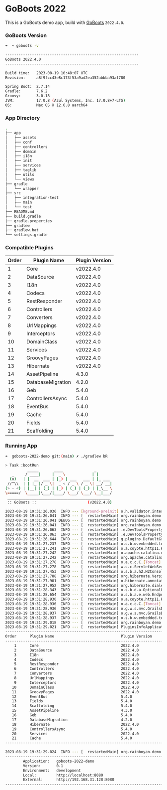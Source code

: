 # GoBoots 2022

This is a GoBoots demo app, build with [GoBoots](https://github.com/rainboyan/GoBoots) `2022.4.0`.

### GoBoots Version

```bash
➜  ~ goboots -v

------------------------------------------------------------
GoBoots 2022.4.0
------------------------------------------------------------

Build time:   2023-08-19 10:48:07 UTC
Revision:     a8f9fcc43e8c173f53a9ad2ea352abbba93af780

Spring Boot:  2.7.14
Gradle:       7.6.2
Groovy:       3.0.18
JVM:          17.0.8 (Azul Systems, Inc. 17.0.8+7-LTS)
OS:           Mac OS X 12.6.8 aarch64
```

### App Directory

```bash
.
├── app
│   ├── assets
│   ├── conf
│   ├── controllers
│   ├── domain
│   ├── i18n
│   ├── init
│   ├── services
│   ├── taglib
│   ├── utils
│   └── views
├── gradle
│   └── wrapper
├── src
│   ├── integration-test
│   ├── main
│   └── test
├── README.md
├── build.gradle
├── gradle.properties
├── gradlew
├── gradlew.bat
└── settings.gradle
```

### Compatible Plugins

| Order   |   Plugin Name        |  Plugin Version               |
|---------|----------------------|-------------------------------|
|    1    |  Core                |  v2022.4.0                    |
|    2    |  DataSource          |  v2022.4.0                    |
|    3    |  I18n                |  v2022.4.0                    |
|    4    |  Codecs              |  v2022.4.0                    |
|    5    |  RestResponder       |  v2022.4.0                    |
|    6    |  Controllers         |  v2022.4.0                    |
|    7    |  Converters          |  v2022.4.0                    |
|    8    |  UrlMappings         |  v2022.4.0                    |
|    9    |  Interceptors        |  v2022.4.0                    |
|   10    |  DomainClass         |  v2022.4.0                    |
|   11    |  Services            |  v2022.4.0                    |
|   12    |  GroovyPages         |  v2022.4.0                    |
|   13    |  Hibernate           |  v2022.4.0                    |
|   14    |  AssetPipeline       |  4.3.0                        |
|   15    |  DatabaseMigration   |  4.2.0                        |
|   16    |  Geb                 |  5.4.0                        |
|   17    |  ControllersAsync    |  5.4.0                        |
|   18    |  EventBus            |  5.4.0                        |
|   19    |  Cache               |  5.4.0                        |
|   20    |  Fields              |  5.4.0                        |
|   21    |  Scaffolding         |  5.4.0                        |


### Running App

```bash
➜  goboots-2022-demo git:(main) ✗ ./gradlew bR

> Task :bootRun
          _____       ____              _
   _     / ____|     |  _ \            | |
  (o)   | |  __  ___ | |_) | ___   ___ | |_ ___
 //^\\  | | |_ |/ _ \|  _ < / _ \ / _ \| __/ __|
(> - <) | |__| | (_) | |_) | (_) | (_) | |_\__ \
\=====/  \_____|\___/|____/ \___/ \___/ \__|___/
 ______________________________________________
 :: GoBoots ::                       (v2022.4.0)

2023-08-19 19:31:26.036  INFO --- [kground-preinit] o.h.validator.internal.util.Version      : HV000001: Hibernate Validator 6.2.5.Final
2023-08-19 19:31:26.041  INFO --- [  restartedMain] org.rainboyan.demo.Application           : Starting Application using Java 17.0.8 on Michaels-Mini with PID 69277 (/Users/rain/Development/github/grails/grails-demos/goboots-2022-demo/build/classes/groovy/main started by rain in /Users/rain/Development/github/grails/grails-demos/goboots-2022-demo)
2023-08-19 19:31:26.041 DEBUG --- [  restartedMain] org.rainboyan.demo.Application           : Running with Spring Boot v2.7.14, Spring v5.3.29
2023-08-19 19:31:26.041  INFO --- [  restartedMain] org.rainboyan.demo.Application           : The following 1 profile is active: "development"
2023-08-19 19:31:26.063  INFO --- [  restartedMain] .e.DevToolsPropertyDefaultsPostProcessor : Devtools property defaults active! Set 'spring.devtools.add-properties' to 'false' to disable
2023-08-19 19:31:26.063  INFO --- [  restartedMain] .e.DevToolsPropertyDefaultsPostProcessor : For additional web related logging consider setting the 'logging.level.web' property to 'DEBUG'
2023-08-19 19:31:26.644  INFO --- [  restartedMain] g.plugins.DefaultGrailsPluginManager     : Total 21 plugins loaded successfully, take in 140 ms
2023-08-19 19:31:27.237  INFO --- [  restartedMain] o.s.b.w.embedded.tomcat.TomcatWebServer  : Tomcat initialized with port(s): 8080 (http)
2023-08-19 19:31:27.241  INFO --- [  restartedMain] o.a.coyote.http11.Http11NioProtocol      : Initializing ProtocolHandler ["http-nio-8080"]
2023-08-19 19:31:27.242  INFO --- [  restartedMain] o.apache.catalina.core.StandardService   : Starting service [Tomcat]
2023-08-19 19:31:27.242  INFO --- [  restartedMain] org.apache.catalina.core.StandardEngine  : Starting Servlet engine: [Apache Tomcat/9.0.78]
2023-08-19 19:31:27.278  INFO --- [  restartedMain] o.a.c.c.C.[Tomcat].[localhost].[/]       : Initializing Spring embedded WebApplicationContext
2023-08-19 19:31:27.278  INFO --- [  restartedMain] w.s.c.ServletWebServerApplicationContext : Root WebApplicationContext: initialization completed in 1215 ms
2023-08-19 19:31:27.453  INFO --- [  restartedMain] o.s.b.a.h2.H2ConsoleAutoConfiguration    : H2 console available at '/h2-console'. Database available at 'jdbc:h2:mem:devDb'
2023-08-19 19:31:27.788  INFO --- [  restartedMain] org.hibernate.Version                    : HHH000412: Hibernate ORM core version 5.6.15.Final
2023-08-19 19:31:27.901  INFO --- [  restartedMain] o.hibernate.annotations.common.Version   : HCANN000001: Hibernate Commons Annotations {5.1.2.Final}
2023-08-19 19:31:27.952  INFO --- [  restartedMain] org.hibernate.dialect.Dialect            : HHH000400: Using dialect: org.hibernate.dialect.H2Dialect
2023-08-19 19:31:28.343  INFO --- [  restartedMain] o.s.b.d.a.OptionalLiveReloadServer       : LiveReload server is running on port 35729
2023-08-19 19:31:28.654  INFO --- [  restartedMain] o.s.b.a.e.web.EndpointLinksResolver      : Exposing 15 endpoint(s) beneath base path '/actuator'
2023-08-19 19:31:28.930  INFO --- [  restartedMain] o.a.coyote.http11.Http11NioProtocol      : Starting ProtocolHandler ["http-nio-8080"]
2023-08-19 19:31:28.936  INFO --- [  restartedMain] o.a.c.c.C.[Tomcat].[localhost].[/]       : Initializing Spring GrailsDispatcherServlet 'dispatcherServlet'
2023-08-19 19:31:28.936  INFO --- [  restartedMain] o.g.w.s.mvc.GrailsDispatcherServlet      : Initializing Servlet 'dispatcherServlet'
2023-08-19 19:31:28.937  INFO --- [  restartedMain] o.g.w.s.mvc.GrailsDispatcherServlet      : Completed initialization in 1 ms
2023-08-19 19:31:28.937  INFO --- [  restartedMain] o.s.b.w.embedded.tomcat.TomcatWebServer  : Tomcat started on port(s): 8080 (http) with context path ''
2023-08-19 19:31:29.018  INFO --- [  restartedMain] org.rainboyan.demo.Application           : Started Application in 3.464 seconds (JVM running for 3.875)
2023-08-19 19:31:29.021  INFO --- [  restartedMain] PluginsInfoApplicationContextInitializer :
----------------------------------------------------------------------------------------------
Order      Plugin Name                              Plugin Version                     Enabled
----------------------------------------------------------------------------------------------
    1      Core                                     2022.4.0                                 Y
    2      DataSource                               2022.4.0                                 Y
    3      I18n                                     2022.4.0                                 Y
    4      Codecs                                   2022.4.0                                 Y
    5      RestResponder                            2022.4.0                                 Y
    6      Controllers                              2022.4.0                                 Y
    7      Converters                               2022.4.0                                 Y
    8      UrlMappings                              2022.4.0                                 Y
    9      Interceptors                             2022.4.0                                 Y
   10      DomainClass                              2022.4.0                                 Y
   11      GroovyPages                              2022.4.0                                 Y
   12      EventBus                                 5.4.0                                    Y
   13      Fields                                   5.4.0                                    Y
   14      Scaffolding                              5.4.0                                    Y
   15      AssetPipeline                            4.3.0                                    Y
   16      Geb                                      5.4.0                                    Y
   17      DatabaseMigration                        4.2.0                                    Y
   18      Hibernate                                2022.4.0                                 Y
   19      ControllersAsync                         5.4.0                                    Y
   20      Services                                 2022.4.0                                 Y
   21      Cache                                    5.4.0                                    Y
----------------------------------------------------------------------------------------------

2023-08-19 19:31:29.024  INFO --- [  restartedMain] org.rainboyan.demo.Application           :
----------------------------------------------------------------------------------------------
        Application:   goboots-2022-demo
        Version:       0.1
        Environment:   development
        Local:         http://localhost:8080
        External:      http://192.168.31.128:8080
----------------------------------------------------------------------------------------------
```
